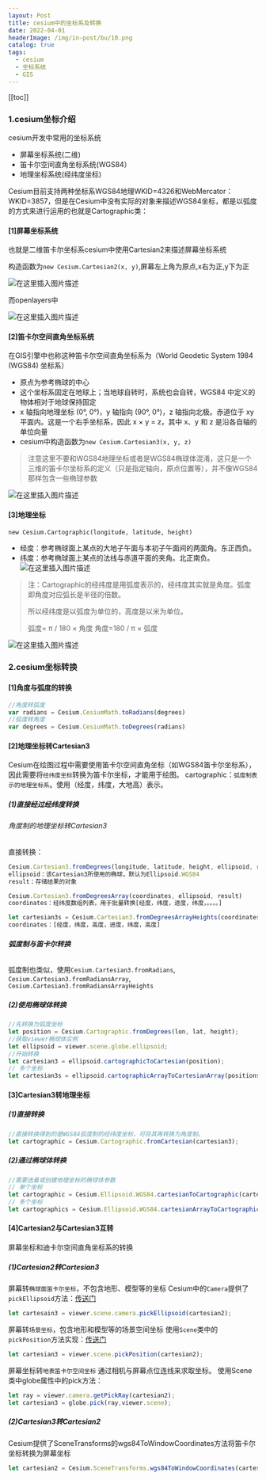 ```yaml
---
layout: Post
title: cesium中的坐标系及转换
date: 2022-04-01
headerImage: /img/in-post/bu/10.png
catalog: true
tags:
  - cesium
  - 坐标系统
  - GIS
---
```


[[toc]]



### 1.cesium坐标介绍

cesium开发中常用的坐标系统

- 屏幕坐标系统(二维)
- 笛卡尔空间直角坐标系统(WGS84）
- 地理坐标系统(经纬度坐标)

Cesium目前支持两种坐标系WGS84地理WKID=4326和WebMercator：WKID=3857，但是在Cesium中没有实际的对象来描述WGS84坐标，都是以弧度的方式来进行运用的也就是Cartographic类：

#### [1]屏幕坐标系统

也就是二维笛卡尔坐标系cesium中使用Cartesian2来描述屏幕坐标系统

构造函数为`new Cesium.Cartesian2(x, y)`,屏幕左上角为原点,x右为正,y下为正

![在这里插入图片描述](https://p3-juejin.byteimg.com/tos-cn-i-k3u1fbpfcp/cdf48f29be4741319df57e54d1c561c1~tplv-k3u1fbpfcp-zoom-1.image)


而openlayers中

![在这里插入图片描述](https://p3-juejin.byteimg.com/tos-cn-i-k3u1fbpfcp/9370e9d0f35e45a484d6c0c2f835e135~tplv-k3u1fbpfcp-zoom-1.image)


#### [2]笛卡尔空间直角坐标系统

在GIS引擎中也称这种笛卡尔空间直角坐标系为（World Geodetic System 1984 (WGS84) 坐标系）

- 原点为参考椭球的中心
- 这个坐标系固定在地球上；当地球自转时，系统也会自转，WGS84 中定义的物体相对于地球保持固定
- x 轴指向地理坐标 (0°, 0°)，y 轴指向 (90°, 0°)，z 轴指向北极。赤道位于 xy 平面内。这是一个右手坐标系，因此 x × y = z，其中 x、y 和 z 是沿各自轴的单位向量
- cesium中构造函数为`new Cesium.Cartesian3(x, y, z)`

> 注意这里不要和WGS84地理坐标或者是WGS84椭球体混淆，这只是一个三维的笛卡尔坐标系的定义（只是指定轴向，原点位置等），并不像WGS84那样包含一些椭球参数

![在这里插入图片描述](https://p3-juejin.byteimg.com/tos-cn-i-k3u1fbpfcp/1190b16e16cd43818066401bffc842f4~tplv-k3u1fbpfcp-zoom-1.image)


#### [3]地理坐标

`new Cesium.Cartographic(longitude, latitude, height)`

- 经度：参考椭球面上某点的大地子午面与本初子午面间的两面角。东正西负。
- 纬度：参考椭球面上某点的法线与赤道平面的夹角。北正南负。
![在这里插入图片描述](https://p3-juejin.byteimg.com/tos-cn-i-k3u1fbpfcp/3ba4d0b1e5dd46d0869802cb07ec24d1~tplv-k3u1fbpfcp-zoom-1.image)


> 注：Cartographic的经纬度是用弧度表示的，经纬度其实就是角度。弧度即角度对应弧长是半径的倍数。
>
> 所以经纬度是以弧度为单位的，高度是以米为单位。
>
> 弧度= π / 180 × 角度 
> 角度=180 / π × 弧度 

![在这里插入图片描述](https://p3-juejin.byteimg.com/tos-cn-i-k3u1fbpfcp/aee4f009c0a346449529fbfa7225d5e0~tplv-k3u1fbpfcp-zoom-1.image)



### 2.cesium坐标转换

#### [1]角度与弧度的转换

```js
//角度转弧度
var radians = Cesium.CesiumMath.toRadians(degrees)
//弧度转角度
var degrees = Cesium.CesiumMath.toDegrees(radians)
```

#### [2]地理坐标转Cartesian3

Cesium在绘图过程中需要使用笛卡尔空间直角坐标（如WGS84笛卡尔坐标系），因此需要将`经纬度坐标`转换为笛卡尔坐标，才能用于绘图。
cartographic：`弧度制表示的地理坐标系`。使用（经度，纬度，大地高）表示。

##### (1)直接经过经纬度转换

###### 角度制的地理坐标转Cartesian3

直接转换：

```js
Cesium.Cartesian3.fromDegrees(longitude, latitude, height, ellipsoid, result)
ellipsoid：该Cartesian3所使用的椭球，默认为Ellipsoid.WGS84
result：存储结果的对象
```

```js
Cesium.Cartesian3.fromDegreesArray(coordinates, ellipsoid, result)
coordinates：经纬度数组列表，用于批量转换[经度，纬度，进度，纬度，。。。。]
```

```js
let cartesian3s = Cesium.Cartesian3.fromDegreesArrayHeights(coordinates);
coordinates：[经度，纬度，高度，进度，纬度，高度]
```

###### **弧度制与笛卡尔转换**

弧度制也类似，使用`Cesium.Cartesian3.fromRadians`, `Cesium.Cartesian3.fromRadiansArray`, `Cesium.Cartesian3.fromRadiansArrayHeights`

##### (2)使用椭球体转换

```js
//先转换为弧度坐标
let position = Cesium.Cartographic.fromDegrees(lon, lat, height);
//获取viewer椭球体实例
let ellipsoid = viewer.scene.globe.ellipsoid;
//开始转换
let cartesian3 = ellipsoid.cartographicToCartesian(position);
// 多个坐标
let cartesian3s = ellipsoid.cartographicArrayToCartesianArray(positions);
```

#### [3]Cartesian3转地理坐标

##### (1)直接转换

```js
//直接转换得到的是WGS84弧度制的经纬度坐标，可将其再转换为角度制。
let cartographic = Cesium.Cartographic.fromCartesian(cartesian3);
```

##### (2)通过椭球体转换

```js
//需要选着或创建地理坐标的椭球体参数
// 单个坐标
let cartographic = Cesium.Ellipsoid.WGS84.cartesianToCartographic(cartesian3);
// 多个坐标
let cartographics = Cesium.Ellipsoid.WGS84.cartesianArrayToCartographic(cartesain3Array);
```

#### [4]Cartesian2与Cartesian3互转

屏幕坐标和迪卡尔空间直角坐标系的转换

##### (1)Cartesian2转Cartesian3

屏幕转`椭球面笛卡尔坐标`，不包含地形、模型等的坐标
Cesium中的`Camera`提供了`pickEllipsoid`方法：[传送门](https://cesium.com/learn/cesiumjs/ref-doc/Camera.html?classFilter=camera#pickEllipsoid)

```javascript
let cartesain3 = viewer.scene.camera.pickEllipsoid(cartesian2);
```

屏幕转`场景坐标`，包含地形和模型等的场景空间坐标
使用`Scene`类中的`pickPosition`方法实现：[传送门](https://cesium.com/learn/cesiumjs/ref-doc/Scene.html#pickPosition)

```javascript
let cartesian3 = viewer.scene.pickPosition(cartesian2);
```

屏幕坐标转`地表笛卡尔空间坐标`
通过相机与屏幕点位连线来求取坐标。
使用Scene类中globe属性中的pick方法：

```js
let ray = viewer.camera.getPickRay(cartesian2);
let cartesian3 = globe.pick(ray,viewer.scene);
```

##### (2)Cartesian3转Cartesian2

Cesium提供了SceneTransforms的wgs84ToWindowCoordinates方法将笛卡尔坐标转换为屏幕坐标

```js
let cartesian2 = Cesium.SceneTransforms.wgs84ToWindowCoordinates(cartesian3);
```